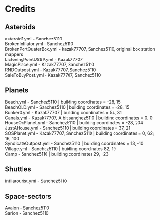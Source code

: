 # Credits

## Asteroids

asteroid1.yml - Sanchez5110  
BrokenInfilator.yml - Sanchez5110  
BrokenPortQuaterBox.yml - kazak77707, Sanchez5110, original box station mappers  
ListeningPointUSSP.yml - Kazak77707  
MagicPlace.yml - Kazak77707, Sanchez5110  
RNDOutpost.yml - Kazak77707, Sanchez5110  
SaleToBuyPost.yml - Kazak77707, Sanchez5110  

## Planets

Beach.yml - Sanchez5110 | building coordinates = -28, 15  
BeachOLD.yml - Sanchez5110 | building coordinates = -28, 15  
Bunker0.yml - Kazak77707 | building coordinates = 54, 31  
Canals.yml - Kazak77707, A bit sanchez5110 | building coordinates = 0, 0  
HouseOnPlanet.yml - Sanchez5110 | building coordinates = -28, 204  
JustAHouse.yml - Sanchez5110 | building coordinates = 37, 21  
SOSPlanet.yml - Kazak77707, Sanchez5110 | building coordinates = 0, 62; 16, 100  
SyndicateOutpost.yml - Sanchez5110 | building coordinates = 13, -10  
Village.yml - Sanchez5110 | buidling coordinates 82, 19  
Camp - Sanchez5110 | building coordinates 29, -23

## Shuttles

Infilatourist.yml - Sanchez5110  

## Space-sectors

Avalon - Sanchez5110  
Sarion - Sanchez5110  